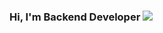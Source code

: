 ### Hi, I'm Backend Developer <img src="https://media1.giphy.com/media/v1.Y2lkPTc5MGI3NjExcHk5YjRuamxuaDRpenVwbnI2dWd2anA1bWR1Yno5OG9vbGZ4NnJjZCZlcD12MV9pbnRlcm5hbF9naWZfYnlfaWQmY3Q9cw/lTS1DjozKdTKhpH6lv/giphy.webp" widht="50px">
